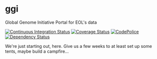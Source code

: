 ggi
===

Global Genome Initiative Portal for EOL's data

[![Continuous Integration Status][1]][2]
[![Coverage Status][3]][4]
[![CodePolice][5]][6]
[![Dependency Status][7]][8]

We're just starting out, here. Give us a few weeks to at least set up some tents, maybe build a campfire...

[1]: https://secure.travis-ci.org/EOL/ggi.png
[2]: http://travis-ci.org/EOL/ggi
[3]: https://coveralls.io/repos/EOL/ggi/badge.png?branch=master
[4]: https://coveralls.io/r/EOL/ggi?branch=master
[5]: https://codeclimate.com/github/EOL/ggi.png
[6]: https://codeclimate.com/github/EOL/ggi
[7]: https://gemnasium.com/EOL/ggi.png
[8]: https://gemnasium.com/EOL/ggi
